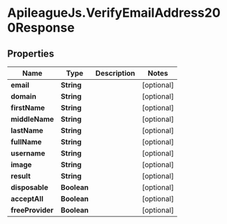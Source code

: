 # ApileagueJs.VerifyEmailAddress200Response

## Properties

Name | Type | Description | Notes
------------ | ------------- | ------------- | -------------
**email** | **String** |  | [optional] 
**domain** | **String** |  | [optional] 
**firstName** | **String** |  | [optional] 
**middleName** | **String** |  | [optional] 
**lastName** | **String** |  | [optional] 
**fullName** | **String** |  | [optional] 
**username** | **String** |  | [optional] 
**image** | **String** |  | [optional] 
**result** | **String** |  | [optional] 
**disposable** | **Boolean** |  | [optional] 
**acceptAll** | **Boolean** |  | [optional] 
**freeProvider** | **Boolean** |  | [optional] 


